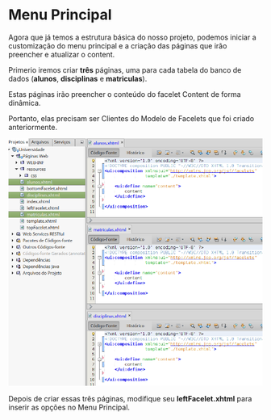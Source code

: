 # Menu Principal

Agora que já temos a estrutura básica do nosso projeto, podemos iniciar a customização do menu principal e a criação das páginas que irão preencher e atualizar o content.

Primerio iremos criar **três** páginas, uma para cada tabela do banco de dados \(**alunos**, **disciplinas** e **matriculas**\).

Estas páginas irão preencher o conteúdo do facelet Content de forma dinâmica.

Portanto, elas precisam ser Clientes do Modelo de Facelets que foi criado anteriormente.

![](/assets/clientesdomodelo3crud.png)

Depois de criar essas três páginas, modifique seu **leftFacelet.xhtml** para inserir as opções no Menu Principal.





